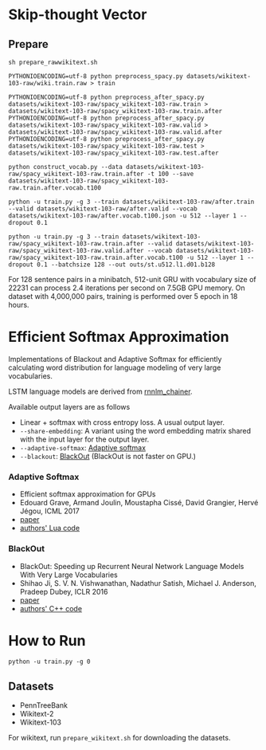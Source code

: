 # Skip-thought Vector

## Prepare

`sh prepare_rawwikitext.sh`

`PYTHONIOENCODING=utf-8 python preprocess_spacy.py datasets/wikitext-103-raw/wiki.train.raw > train`

```
PYTHONIOENCODING=utf-8 python preprocess_after_spacy.py datasets/wikitext-103-raw/spacy_wikitext-103-raw.train > datasets/wikitext-103-raw/spacy_wikitext-103-raw.train.after
PYTHONIOENCODING=utf-8 python preprocess_after_spacy.py datasets/wikitext-103-raw/spacy_wikitext-103-raw.valid > datasets/wikitext-103-raw/spacy_wikitext-103-raw.valid.after
PYTHONIOENCODING=utf-8 python preprocess_after_spacy.py datasets/wikitext-103-raw/spacy_wikitext-103-raw.test > datasets/wikitext-103-raw/spacy_wikitext-103-raw.test.after
```

`python construct_vocab.py --data datasets/wikitext-103-raw/spacy_wikitext-103-raw.train.after -t 100 --save datasets/wikitext-103-raw/spacy_wikitext-103-raw.train.after.vocab.t100`

`python -u train.py -g 3 --train datasets/wikitext-103-raw/after.train --valid datasets/wikitext-103-raw/after.valid --vocab datasets/wikitext-103-raw/after.vocab.t100.json -u 512 --layer 1 --dropout 0.1`

`python -u train.py -g 3 --train datasets/wikitext-103-raw/spacy_wikitext-103-raw.train.after --valid datasets/wikitext-103-raw/spacy_wikitext-103-raw.valid.after --vocab datasets/wikitext-103-raw/spacy_wikitext-103-raw.train.after.vocab.t100 -u 512 --layer 1 --dropout 0.1 --batchsize 128 --out outs/st.u512.l1.d01.b128`


For 128 sentence pairs in a minibatch, 512-unit GRU with vocabulary size of 22231 can process 2.4 iterations per second on 7.5GB GPU memory.
On dataset with 4,000,000 pairs, training is performed over 5 epoch in 18 hours.


# Efficient Softmax Approximation

Implementations of Blackout and Adaptive Softmax for efficiently calculating word distribution for language modeling of very large vocabularies.

LSTM language models are derived from [rnnlm_chainer](https://github.com/soskek/rnnlm_chainer).

Available output layers are as follows

- Linear + softmax with cross entropy loss. A usual output layer.
- `--share-embedding`: A variant using the word embedding matrix shared with the input layer for the output layer.
- `--adaptive-softmax`: [Adaptive softmax](http://proceedings.mlr.press/v70/grave17a/grave17a.pdf)
- `--blackout`: [BlackOut](https://arxiv.org/pdf/1511.06909.pdf) (BlackOut is not faster on GPU.)

### Adaptive Softmax

- Efficient softmax approximation for GPUs
- Edouard Grave, Armand Joulin, Moustapha Cissé, David Grangier, Hervé Jégou, ICML 2017
- [paper](http://proceedings.mlr.press/v70/grave17a/grave17a.pdf)
- [authors' Lua code](https://github.com/facebookresearch/adaptive-softmax)

### BlackOut

- BlackOut: Speeding up Recurrent Neural Network Language Models With Very Large Vocabularies
- Shihao Ji, S. V. N. Vishwanathan, Nadathur Satish, Michael J. Anderson, Pradeep Dubey, ICLR 2016
- [paper](https://arxiv.org/pdf/1511.06909.pdf)
- [authors' C++ code](https://github.com/IntelLabs/rnnlm)

# How to Run

```
python -u train.py -g 0
```

## Datasets

- PennTreeBank
- Wikitext-2
- Wikitext-103

For wikitext, run `prepare_wikitext.sh` for downloading the datasets.
